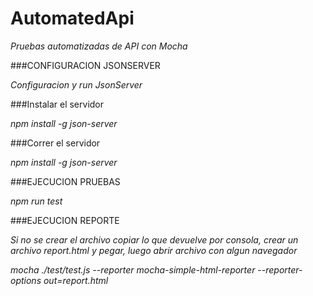 # AutomatedApi
_Pruebas automatizadas de API con Mocha_


###CONFIGURACION JSONSERVER

_Configuracion y run JsonServer_

###Instalar el servidor

_npm install -g json-server_

###Correr el servidor

_npm install -g json-server_


###EJECUCION PRUEBAS

_npm run test_


###EJECUCION REPORTE

_Si no se crear el archivo copiar lo que devuelve por consola, crear un archivo report.html y pegar, luego abrir archivo con algun navegador_

_mocha ./test/test.js --reporter mocha-simple-html-reporter --reporter-options out=report.html_
